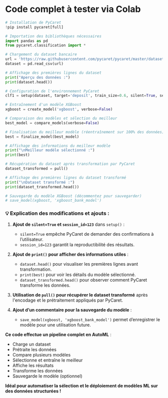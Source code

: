# Code complet à tester  via Colab

```python
# Installation de PyCaret
!pip install pycaret[full]

# Importation des bibliothèques nécessaires
import pandas as pd
from pycaret.classification import *

# Chargement du dataset bancaire
url = 'https://raw.githubusercontent.com/pycaret/pycaret/master/datasets/bank.csv'
dataset = pd.read_csv(url) 

# Affichage des premières lignes du dataset
print("Aperçu des données :")
print(dataset.head())

# Configuration de l'environnement PyCaret
clf1 = setup(dataset, target='deposit', train_size=0.6, silent=True, session_id=123)

# Entraînement d'un modèle XGBoost
xgboost = create_model('xgboost', verbose=False)

# Comparaison des modèles et sélection du meilleur
best_model = compare_models(verbose=False)

# Finalisation du meilleur modèle (réentraînement sur 100% des données)
best = finalize_model(best_model)

# Affichage des informations du meilleur modèle
print("\nMeilleur modèle sélectionné :")
print(best)

# Récupération du dataset après transformation par PyCaret
dataset_transformed = pull()

# Affichage des premières lignes du dataset transformé
print("\nDataset transformé :")
print(dataset_transformed.head())

# Sauvegarde du modèle XGBoost (décommentez pour sauvegarder)
# save_model(xgboost, 'xgboost_bank_model')
```

### **💡 Explication des modifications et ajouts :**
1. **Ajout de `silent=True` et `session_id=123`** dans `setup()` :
   - `silent=True` empêche PyCaret de demander des confirmations à l’utilisateur.
   - `session_id=123` garantit la reproductibilité des résultats.
  
2. **Ajout de `print()` pour afficher des informations utiles** :
   - `dataset.head()` pour visualiser les premières lignes avant transformation.
   - `print(best)` pour voir les détails du modèle sélectionné.
   - `dataset_transformed.head()` pour observer comment PyCaret transforme les données.

3. **Utilisation de `pull()` pour récupérer le dataset transformé** après l'encodage et le prétraitement appliqués par PyCaret.

4. **Ajout d’un commentaire pour la sauvegarde du modèle** :
   - `save_model(xgboost, 'xgboost_bank_model')` permet d’enregistrer le modèle pour une utilisation future.

 **Ce code effectue un pipeline complet en AutoML** :
- Charge un dataset 
- Prétraite les données 
- Compare plusieurs modèles 
- Sélectionne et entraîne le meilleur 
- Affiche les résultats   
- Transforme les données 
- Sauvegarde le modèle (optionnel) 

**Idéal pour automatiser la sélection et le déploiement de modèles ML sur des données structurées !** 
